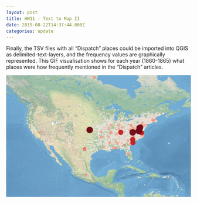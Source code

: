 ```yaml
---
layout: post
title: HW11 - Text to Map II
date: 2019-08-22T14:37:44.000Z
categories: update
---
```

Finally, the TSV files with all “Dispatch” places could be imported into QGIS as delimited-text-layers, and the frequency values are graphically represented. This GIF visualisation shows for each year (1860-1865) what places were how frequently mentioned in the “Dispatch” articles.

<img src="/images/fulls/Dispatch-freq-1861-1865_GIF-Animation_MID.gif" class="fit image"> 


